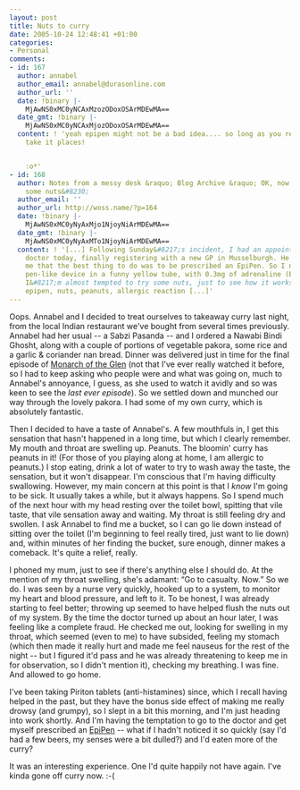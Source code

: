 ```yaml
---
layout: post
title: Nuts to curry
date: 2005-10-24 12:48:41 +01:00
categories:
- Personal
comments:
- id: 167
  author: annabel
  author_email: annabel@durasonline.com
  author_url: ''
  date: !binary |-
    MjAwNS0xMC0yNCAxMzozODoxOSArMDEwMA==
  date_gmt: !binary |-
    MjAwNS0xMC0yNCAxMjozODoxOSArMDEwMA==
  content: ! 'yeah epipen might not be a bad idea.... so long as you remembered to
    take it places!


    :o*'
- id: 168
  author: Notes from a messy desk &raquo; Blog Archive &raquo; OK, now I want to eat
    some nuts&#8230;
  author_email: ''
  author_url: http://woss.name/?p=164
  date: !binary |-
    MjAwNS0xMC0yNyAxMjo1NjoyNiArMDEwMA==
  date_gmt: !binary |-
    MjAwNS0xMC0yNyAxMTo1NjoyNiArMDEwMA==
  content: ! '[...] Following Sunday&#8217;s incident, I had an appointment with the
    doctor today, finally registering with a new GP in Musselburgh. He agreed with
    me that the best thing to do was to be prescribed an EpiPen. So I now have this
    pen-like device in a funny yellow tube, with 0.3mg of adrenaline (Epinephrine).
    I&#8217;m almost tempted to try some nuts, just to see how it works!   tags: anaphylaxis,
    epipen, nuts, peanuts, allergic reaction [...]'
---
```

Oops.  Annabel and I decided to treat ourselves to takeaway curry last night, from the local Indian restaurant we've bought from several times previously.  Annabel had her usual -- a Sabzi Pasanda -- and I ordered a Nawabi Bindi Ghosht, along with a couple of portions of vegetable pakora, some rice and a garlic &amp; coriander nan bread.  Dinner was delivered just in time for the final episode of <a href="http://www.bbc.co.uk/scotland/tv/monarch/">Monarch of the Glen</a> (not that I've ever really watched it before, so I had to keep asking who people were and what was going on, much to Annabel's annoyance, I guess, as she used to watch it avidly and so was keen to see the <em>last ever episode</em>).  So we settled down and munched our way through the lovely pakora.  I had some of my own curry, which is absolutely fantastic.

Then I decided to have a taste of Annabel's.  A few mouthfuls in, I get this sensation that hasn't happened in a long time, but which I clearly remember.  My mouth and throat are swelling up.  Peanuts.  The bloomin' curry has peanuts in it!  (For those of you playing along at home, I am allergic to peanuts.)   I stop eating, drink a lot of water to try to wash away the taste, the sensation, but it won't disappear.  I'm conscious that I'm having difficulty swallowing.  However, my main concern at this point is that I <em>know</em> I'm going to be sick.  It usually takes a while, but it always happens.  So I spend much of the next hour with my head resting over the toilet bowl, spitting that vile taste, that vile sensation away and waiting.  My throat is still feeling dry and swollen.  I ask Annabel to find me a bucket, so I can go lie down instead of sitting over the toilet (I'm beginning to feel really tired, just want to lie down) and, within minutes of her finding the bucket, sure enough, dinner makes a comeback.  It's quite a relief, really.

I phoned my mum, just to see if there's anything else I should do.  At the mention of my throat swelling, she's adamant: <q>Go to casualty.  Now.</q>  So we do.  I was seen by a nurse very quickly, hooked up to a system, to monitor my heart and blood pressure, and left to it.  To be honest, I was already starting to feel better; throwing up seemed to have helped flush the nuts out of my system.  By the time the doctor turned up about an hour later, I was feeling like a complete fraud.  He checked me out, looking for swelling in my throat, which seemed (even to me) to have subsided, feeling my stomach (which then made it really hurt and made me feel nauseus for the rest of the night -- but I figured it'd pass and he was already threatening to keep me in for observation, so I didn't mention it), checking my breathing.  I was fine.  And allowed to go home.

I've been taking Piriton tablets (anti-histamines) since, which I recall having helped in the past, but they have the bonus side effect of making me really drowsy (and grumpy), so I slept in a bit this morning, and I'm just heading into work shortly.  And I'm having the temptation to go to the doctor and get myself prescribed an <a href="http://www.epipen.com/">EpiPen</a> -- what if I hadn't noticed it so quickly (say I'd had a few beers, my senses were a bit dulled?) and I'd eaten more of the curry?

It was an interesting experience.  One I'd quite happily not have again.  I've kinda gone off curry now. :-(
